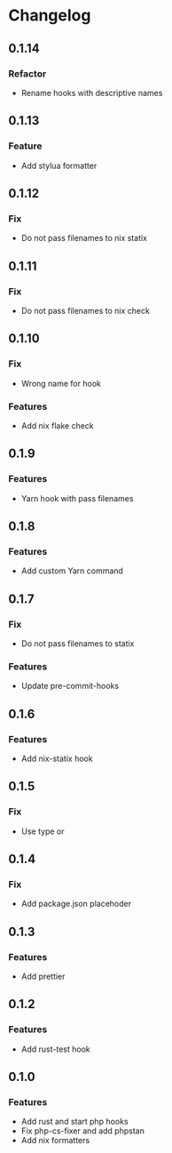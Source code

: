 # Changelog

## 0.1.14

### Refactor

- Rename hooks with descriptive names

## 0.1.13

### Feature

- Add stylua formatter

## 0.1.12

### Fix

- Do not pass filenames to nix statix

## 0.1.11

### Fix

- Do not pass filenames to nix check

## 0.1.10

### Fix

- Wrong name for hook

### Features

- Add nix flake check

## 0.1.9

### Features

- Yarn hook with pass filenames

## 0.1.8

### Features

- Add custom Yarn command

## 0.1.7

### Fix

- Do not pass filenames to statix

### Features

- Update pre-commit-hooks

## 0.1.6

### Features

- Add nix-statix hook

## 0.1.5

### Fix

- Use type or

## 0.1.4

### Fix

- Add package.json placehoder

## 0.1.3

### Features

- Add prettier

## 0.1.2

### Features

- Add rust-test hook

## 0.1.0

### Features

- Add rust and start php hooks
- Fix php-cs-fixer and add phpstan
- Add nix formatters
